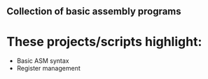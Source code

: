 ## Collection of basic assembly programs
# These projects/scripts highlight:
  * Basic ASM syntax
  * Register management
